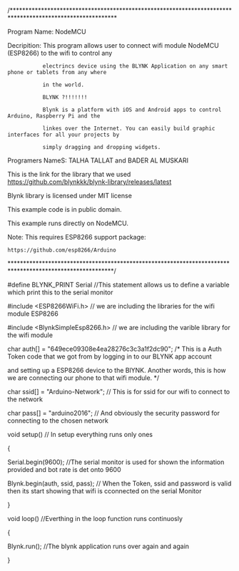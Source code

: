 /**********************************************************************************************************

  Program Name: NodeMCU

  Decripition: This program allows user to connect wifi module NodeMCU (ESP8266) to the wifi to control any 

               electrincs device using the BLYNK Application on any smart phone or tablets from any where

               in the world.

               BLYNK ?!!!!!!!    

               Blynk is a platform with iOS and Android apps to control Arduino, Raspberry Pi and the 

               linkes over the Internet. You can easily build graphic interfaces for all your projects by

               simply dragging and dropping widgets.

               

  Programers NameS: TALHA TALLAT and BADER AL MUSKARI

  This is the link for the library that we used  https://github.com/blynkkk/blynk-library/releases/latest 

  Blynk library is licensed under MIT license

  This example code is in public domain.

  This example runs directly on NodeMCU.



  Note: This requires ESP8266 support package:

    https://github.com/esp8266/Arduino

*********************************************************************************************************/

 
#define BLYNK_PRINT Serial //This statement allows us to define a variable which print this to the serial monitor 

#include <ESP8266WiFi.h>  // we are including the libraries for the wifi module ESP8266

#include <BlynkSimpleEsp8266.h> // we are including the varible library for the wifi module 

char auth[] = "649ece09308e4ea28276c3c3a1f2dc90"; /* This is a Auth Token code that we got from by logging in to our BLYNK app account 

and setting up a ESP8266 device to the BlYNK. Another words, this is how we are connecting our phone to that wifi module. */

char ssid[] = "Arduino-Network"; // This is for ssid for our wifi to connect to the network  

char pass[] = "arduino2016"; // And obviously the security password for connecting to the chosen network

void setup()  // In setup everything runs only ones 

{

  Serial.begin(9600); //The serial monitor is used for shown the information provided and bot rate is det onto 9600

  Blynk.begin(auth, ssid, pass); // When the Token, ssid and password is valid then its start showing that wifi is cconnected on the serial Monitor 

}

void loop() //Everthing in the loop function runs continuosly 

{

  Blynk.run(); //The blynk application runs over again and again 

}

